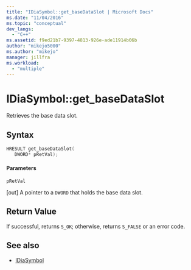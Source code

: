 ```yaml
---
title: "IDiaSymbol::get_baseDataSlot | Microsoft Docs"
ms.date: "11/04/2016"
ms.topic: "conceptual"
dev_langs:
  - "C++"
ms.assetid: f9ed21b7-9397-4813-926e-ade11914b06b
author: "mikejo5000"
ms.author: "mikejo"
manager: jillfra
ms.workload:
  - "multiple"
---
```

# IDiaSymbol::get_baseDataSlot
Retrieves the base data slot.

## Syntax

```C++
HRESULT get_baseDataSlot(
   DWORD* pRetVal);
```

#### Parameters
 `pRetVal`

[out] A pointer to a `DWORD` that holds the base data slot.

## Return Value
 If successful, returns `S_OK`; otherwise, returns `S_FALSE` or an error code.

## See also
- [IDiaSymbol](../../debugger/debug-interface-access/idiasymbol.md)